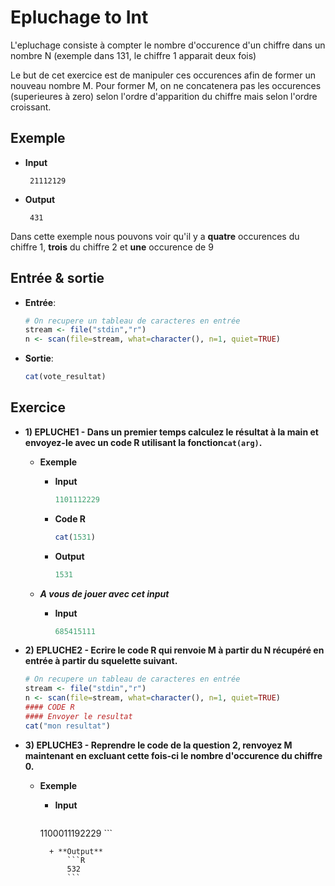 # Epluchage to Int

L'epluchage consiste à compter le nombre d'occurence d'un chiffre dans un nombre N (exemple dans 131, le chiffre 1 apparait deux fois)

Le but de cet exercice est de manipuler ces occurences afin de former un nouveau nombre M. Pour former M, on ne concatenera pas les occurences (superieures à zero) selon l'ordre d'apparition du chiffre mais selon l'ordre croissant.

  
  
  
## Exemple

+ **Input**

	```
	 21112129
	```

+ **Output**

	```
	 431 
	```
		
Dans cette exemple nous pouvons voir qu'il y a **quatre** occurences du chiffre 1, **trois** du chiffre 2 et **une** occurence de 9



## Entrée & sortie

+ **Entrée**:

    ```R
    # On recupere un tableau de caracteres en entrée
    stream <- file("stdin","r")
    n <- scan(file=stream, what=character(), n=1, quiet=TRUE)
    ```
+ **Sortie**:

    ```R
    cat(vote_resultat)
    ```

## Exercice


+ **1) EPLUCHE1 - Dans un premier temps calculez le résultat à la main et envoyez-le avec un code R utilisant la fonction```cat(arg)```.**

	+ **Exemple**
	
	    + **Input**
	
		    ```R
		   1101112229
		    ```
	    + **Code R**
		    
		    ```R
		   cat(1531) 
		    ```
	    + **Output**
	    
		    ```R
		   1531 
		    ```
		 
	+ ***A vous de jouer avec cet input***
	     + **Input**
	     
		    ```R
		   685415111
		    ```
 
+ **2) EPLUCHE2 - Ecrire le code R qui renvoie M à partir du N récupéré en entrée à partir du squelette suivant.**

	```R
	# On recupere un tableau de caracteres en entrée
	stream <- file("stdin","r")
	n <- scan(file=stream, what=character(), n=1, quiet=TRUE)
	#### CODE R
	#### Envoyer le resultat
	cat("mon resultat")
	```
   
+ **3) EPLUCHE3 - Reprendre le code de la question 2, renvoyez M maintenant en excluant cette fois-ci le nombre d'occurence du chiffre 0.**

    + **Exemple**
    
    	+ **Input**
    	
    		```R	
	   	1100011192229
	    	```
	    	
			+ **Output**
				```R
				532
				```



